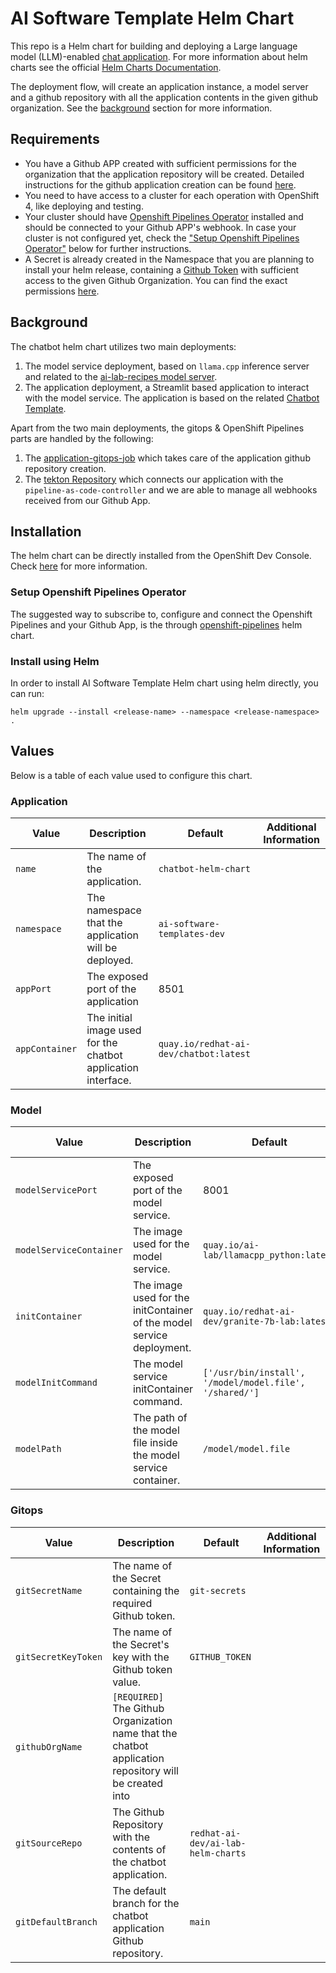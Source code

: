 # AI Software Template Helm Chart

This repo is a Helm chart for building and deploying a Large language model (LLM)-enabled [chat application](https://github.com/redhat-ai-dev/ai-lab-samples/tree/main/chatbot). For more information about helm charts see the official [Helm Charts Documentation](https://helm.sh/).

The deployment flow, will create an application instance, a model server and a github repository with all the application contents in the given github organization. See the [background](#background) section for more information.

## Requirements

- You have a Github APP created with sufficient permissions for the organization that the application repository will be created. Detailed instructions for the github application creation can be found [here](https://github.com/redhat-ai-dev/ai-rhdh-installer/blob/main/docs/APP-SETUP.md#github-app).
- You need to have access to a cluster for each operation with OpenShift 4, like deploying and testing.
- Your cluster should have [Openshift Pipelines Operator](https://www.redhat.com/en/technologies/cloud-computing/openshift/pipelines) installed and should be connected to your Github APP's webhook. In case your cluster is not configured yet, check the ["Setup Openshift Pipelines Operator"](#setup-openshift-pipelines-operator) below for further instructions.
- A Secret is already created in the Namespace that you are planning to install your helm release, containing a [Github Token](https://docs.github.com/en/authentication/keeping-your-account-and-data-secure/managing-your-personal-access-tokens#creating-a-personal-access-token-classic) with sufficient access to the given Github Organization. You can find the exact permissions [here](https://github.com/redhat-ai-dev/ai-rhdh-installer/blob/main/docs/APP-SETUP.md#procedure).

## Background

The chatbot helm chart utilizes two main deployments:

1. The model service deployment, based on `llama.cpp` inference server and related to the [ai-lab-recipes model server](https://github.com/containers/ai-lab-recipes/tree/main/model_servers/llamacpp_python).
2. The application deployment, a Streamlit based application to interact with the model service. The application is based on the related [Chatbot Template](https://github.com/redhat-ai-dev/ai-lab-template/tree/main/templates/chatbot/content).

Apart from the two main deployments, the gitops & OpenShift Pipelines parts are handled by the following:

1. The [application-gitops-job](./templates/application-gitops-job.yaml) which takes care of the application github repository creation.
2. The [tekton Repository](./templates/tekton-repository.yaml) which connects our application with the `pipeline-as-code-controller` and we are able to manage all webhooks received from our Github App.

## Installation

The helm chart can be directly installed from the OpenShift Dev Console. Check [here](https://docs.redhat.com/en/documentation/openshift_container_platform/4.8/html/building_applications/working-with-helm-charts#understanding-helm) for more information.

### Setup Openshift Pipelines Operator

The suggested way to subscribe to, configure and connect the Openshift Pipelines and your Github App, is the through [openshift-pipelines](../../../openshift-pipelines/) helm chart.

<!-- TODO: Add manual instructions if needed -->

### Install using Helm

In order to install AI Software Template Helm chart using helm directly, you can run:

```
helm upgrade --install <release-name> --namespace <release-namespace> .
```

## Values

Below is a table of each value used to configure this chart.

### Application

| Value          | Description                                                   | Default                                | Additional Information |
| -------------- | ------------------------------------------------------------- | -------------------------------------- | ---------------------- |
| `name`         | The name of the application.                                  | `chatbot-helm-chart`                   |                        |
| `namespace`    | The namespace that the application will be deployed.          | `ai-software-templates-dev`            |                        |
| `appPort`      | The exposed port of the application                           | 8501                                   |                        |
| `appContainer` | The initial image used for the chatbot application interface. | `quay.io/redhat-ai-dev/chatbot:latest` |                        |

### Model

| Value                   | Description                                                           | Default                                                 | Additional Information |
| ----------------------- | --------------------------------------------------------------------- | ------------------------------------------------------- | ---------------------- |
| `modelServicePort`      | The exposed port of the model service.                                | 8001                                                    |                        |
| `modelServiceContainer` | The image used for the model service.                                 | `quay.io/ai-lab/llamacpp_python:latest`                 |                        |
| `initContainer`         | The image used for the initContainer of the model service deployment. | `quay.io/redhat-ai-dev/granite-7b-lab:latest`           |                        |
| `modelInitCommand`      | The model service initContainer command.                              | `['/usr/bin/install', '/model/model.file', '/shared/']` |                        |
| `modelPath`             | The path of the model file inside the model service container.        | `/model/model.file`                                     |                        |

### Gitops

| Value               | Description                                                                                            | Default                            | Additional Information |
| ------------------- | ------------------------------------------------------------------------------------------------------ | ---------------------------------- | ---------------------- |
| `gitSecretName`     | The name of the Secret containing the required Github token.                                           | `git-secrets`                      |                        |
| `gitSecretKeyToken` | The name of the Secret's key with the Github token value.                                              | `GITHUB_TOKEN`                     |                        |
| `githubOrgName`     | `[REQUIRED]` The Github Organization name that the chatbot application repository will be created into |                                    |                        |
| `gitSourceRepo`     | The Github Repository with the contents of the chatbot application.                                    | `redhat-ai-dev/ai-lab-helm-charts` |                        |
| `gitDefaultBranch`  | The default branch for the chatbot application Github repository.                                      | `main`                             |                        |
